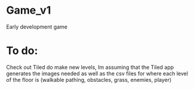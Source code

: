 # Game_v1
Early development game

# To do:
Check out Tiled do make new levels, Im assuming that the Tiled app generates the images needed as well as the csv files for where each level of the floor is (walkable pathing, obstacles, grass, enemies, player)

